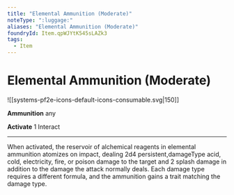 ```yaml
---
title: "Elemental Ammunition (Moderate)"
noteType: ":luggage:"
aliases: "Elemental Ammunition (Moderate)"
foundryId: Item.qpWJYtK545sLAZk3
tags:
  - Item
---
```


# Elemental Ammunition (Moderate)
![[systems-pf2e-icons-default-icons-consumable.svg|150]]

**Ammunition** any

**Activate** 1 Interact

* * *

When activated, the reservoir of alchemical reagents in elemental ammunition atomizes on impact, dealing 2d4 persistent,damageType acid, cold, electricity, fire, or poison damage to the target and 2 splash damage in addition to the damage the attack normally deals. Each damage type requires a different formula, and the ammunition gains a trait matching the damage type.
